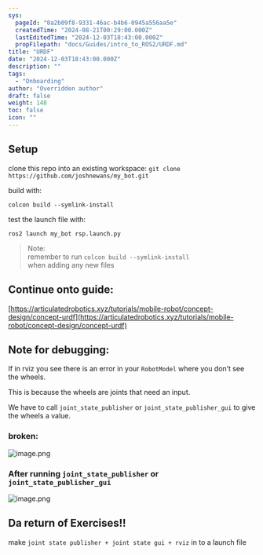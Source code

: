 ```yaml
---
sys:
  pageId: "0a2b09f8-9331-46ac-b4b6-0945a556aa5e"
  createdTime: "2024-08-21T00:29:00.000Z"
  lastEditedTime: "2024-12-03T18:43:00.000Z"
  propFilepath: "docs/Guides/intro_to_ROS2/URDF.md"
title: "URDF"
date: "2024-12-03T18:43:00.000Z"
description: ""
tags:
  - "Onboarding"
author: "Overridden author"
draft: false
weight: 148
toc: false
icon: ""
---
```


## Setup

clone this repo into an existing workspace:
`git clone https://github.com/joshnewans/my_bot.git`

build with:

`colcon build --symlink-install`

test the launch file with:

`ros2 launch my_bot rsp.launch.py`

> Note:  
> remember to run `colcon build --symlink-install`  
> when adding any new files

## Continue onto guide:

[https://articulatedrobotics.xyz/tutorials/mobile-robot/concept-design/concept-urdf](https://articulatedrobotics.xyz/tutorials/mobile-robot/concept-design/concept-urdf)

## Note for debugging:

If in rviz you see there is an error in your `RobotModel` where you don’t see the wheels.

This is because the wheels are joints that need an input. 

We have to call `joint_state_publisher` or `joint_state_publisher_gui` to give the wheels a value.

### broken:

![image.png](https://prod-files-secure.s3.us-west-2.amazonaws.com/d518164a-d88e-44d1-a4ee-3adb3bd8bce0/96a1d089-1f17-4dbf-8563-f2aef56a4d37/image.png?X-Amz-Algorithm=AWS4-HMAC-SHA256&X-Amz-Content-Sha256=UNSIGNED-PAYLOAD&X-Amz-Credential=ASIAZI2LB466SMM3RW3B%2F20250217%2Fus-west-2%2Fs3%2Faws4_request&X-Amz-Date=20250217T110534Z&X-Amz-Expires=3600&X-Amz-Security-Token=IQoJb3JpZ2luX2VjEEkaCXVzLXdlc3QtMiJIMEYCIQCXAhRgQvJE1UMEbmf9SFjQsuf5p%2BtgZXAKZ40I31X5PgIhAN4YyrZNsagLtZWp1FxxTLo3Y1kpAQkMn9qfCXcyZMeMKv8DCHEQABoMNjM3NDIzMTgzODA1IgyjEvrdFHvaZbVpYnMq3APEb5eU8nyvOJ4EesufyGSAUSJoaWpMGB5I2nDbktk2w3zVR2pxcWLNDiobBlcU2oyGb9sPbP8UhUY1XT1kkFag8k3UaPiXlL9RHJe0HOp9vdSnf3u6NUTmurRQI20hRH5ctP8BTl8NxUjhdx6Dro%2Ftkke9LBiMRJiz4yeXE3FH0yMwkbrVBkRFpK8WBuZ7BVJUoEQPRn4wK9IEVjziNn3KXsO7JhuCm8ZkOvEGimvhLHfTNE2KuGGO5feNoEL2KfTVl4VQzhx1LH%2B5wcCtb9px%2FH5WIq0V%2FcLz0Tcbltgtbzsb1llT3KcKbLof1Yssim4dvVTAuVUehLjuZeBdigCRZBn3W6JMg81EDB9yDGD0LoIr5w1mWZSgepfV8P06T5jr99vHPyhJRlYp1dtsSopRAU1z0HVKCDvoOQ%2BBASBZIgGtmM5MAeUiJ4xbDs3UVQz7Ed8fY9lvXPPuwkEdgOiKdEJbIQUXL1B%2FY1rjRPnEjhs83wDvlInwtOi40mVMvcwgm%2BmJ5f1DxH%2Fg3FG0FEoM2ntr%2Ffyj%2FTywXQlvEAjq%2FLERKutG8vFWCsLR88yHj3e5XYfG2Y14te2uwgNWFSPRDAyZ6YZwlY73XrNjbd3u5zaLFVpO0Z4%2FTidnODCW6cu9BjqkAebg3FNrY8tLSumPbsMkuJTc0fzggw2JI%2FxydGfHamEgrHBJs8%2B8SrBOWbN7eAPFW2tBXkqA0xTnKnvvqA1TBIcOSRLZiIF7FaptfhFawApoYzLT8nxqIx%2Fa75AWRv2NWQRx1KlUUyYQQjMi8B31a9GwiMqrHO3TAj6VvXY%2FtaGf9L%2F80whVkuc8eZHTnacA%2BhUDylv3gxiGa%2BdPt63rvLtMz3rH&X-Amz-Signature=352db85295deca8498cbf1ee371b5312372d4c39783710f42c1a0f3f1393132d&X-Amz-SignedHeaders=host&x-id=GetObject)

### After running `joint_state_publisher` or `joint_state_publisher_gui`

![image.png](https://prod-files-secure.s3.us-west-2.amazonaws.com/d518164a-d88e-44d1-a4ee-3adb3bd8bce0/130c99c7-1b0b-4031-9953-844fc3950ff4/image.png?X-Amz-Algorithm=AWS4-HMAC-SHA256&X-Amz-Content-Sha256=UNSIGNED-PAYLOAD&X-Amz-Credential=ASIAZI2LB466SMM3RW3B%2F20250217%2Fus-west-2%2Fs3%2Faws4_request&X-Amz-Date=20250217T110534Z&X-Amz-Expires=3600&X-Amz-Security-Token=IQoJb3JpZ2luX2VjEEkaCXVzLXdlc3QtMiJIMEYCIQCXAhRgQvJE1UMEbmf9SFjQsuf5p%2BtgZXAKZ40I31X5PgIhAN4YyrZNsagLtZWp1FxxTLo3Y1kpAQkMn9qfCXcyZMeMKv8DCHEQABoMNjM3NDIzMTgzODA1IgyjEvrdFHvaZbVpYnMq3APEb5eU8nyvOJ4EesufyGSAUSJoaWpMGB5I2nDbktk2w3zVR2pxcWLNDiobBlcU2oyGb9sPbP8UhUY1XT1kkFag8k3UaPiXlL9RHJe0HOp9vdSnf3u6NUTmurRQI20hRH5ctP8BTl8NxUjhdx6Dro%2Ftkke9LBiMRJiz4yeXE3FH0yMwkbrVBkRFpK8WBuZ7BVJUoEQPRn4wK9IEVjziNn3KXsO7JhuCm8ZkOvEGimvhLHfTNE2KuGGO5feNoEL2KfTVl4VQzhx1LH%2B5wcCtb9px%2FH5WIq0V%2FcLz0Tcbltgtbzsb1llT3KcKbLof1Yssim4dvVTAuVUehLjuZeBdigCRZBn3W6JMg81EDB9yDGD0LoIr5w1mWZSgepfV8P06T5jr99vHPyhJRlYp1dtsSopRAU1z0HVKCDvoOQ%2BBASBZIgGtmM5MAeUiJ4xbDs3UVQz7Ed8fY9lvXPPuwkEdgOiKdEJbIQUXL1B%2FY1rjRPnEjhs83wDvlInwtOi40mVMvcwgm%2BmJ5f1DxH%2Fg3FG0FEoM2ntr%2Ffyj%2FTywXQlvEAjq%2FLERKutG8vFWCsLR88yHj3e5XYfG2Y14te2uwgNWFSPRDAyZ6YZwlY73XrNjbd3u5zaLFVpO0Z4%2FTidnODCW6cu9BjqkAebg3FNrY8tLSumPbsMkuJTc0fzggw2JI%2FxydGfHamEgrHBJs8%2B8SrBOWbN7eAPFW2tBXkqA0xTnKnvvqA1TBIcOSRLZiIF7FaptfhFawApoYzLT8nxqIx%2Fa75AWRv2NWQRx1KlUUyYQQjMi8B31a9GwiMqrHO3TAj6VvXY%2FtaGf9L%2F80whVkuc8eZHTnacA%2BhUDylv3gxiGa%2BdPt63rvLtMz3rH&X-Amz-Signature=eaef29e3fae6a5b6801d21d5217eb077ce033fab7bcf3e8fdbed6c2b10628388&X-Amz-SignedHeaders=host&x-id=GetObject)

## Da return of Exercises!!

make `joint state publisher + joint state gui + rviz` in to a launch file
